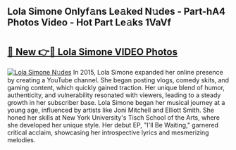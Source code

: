 ## Lola Simone Onlyf𝚊ns Le𝚊ked N𝚞des - Part-hA4 Photos Video - Hot Part Le𝚊ks 1VaVf

# <h2><a href="http://ab76690.deff.icu/?id=Lola+Simone">🔗 New 👉🔴 Lola Simone VIDEO Photos</a></h2>

[![Lola Simone N𝚞des](https://i.imgur.com/rIISA9y.gif)](http://ab76690.deff.icu/?id=Lola+Simone)
In 2015, Lola Simone expanded her online presence by creating a YouTube channel. She began posting vlogs, comedy skits, and gaming content, which quickly gained traction. Her unique blend of humor, authenticity, and vulnerability resonated with viewers, leading to a steady growth in her subscriber base. Lola Simone began her musical journey at a young age, influenced by artists like Joni Mitchell and Elliott Smith. She honed her skills at New York University's Tisch School of the Arts, where she developed her unique style. Her debut EP, "I'll Be Waiting," garnered critical acclaim, showcasing her introspective lyrics and mesmerizing melodies.
